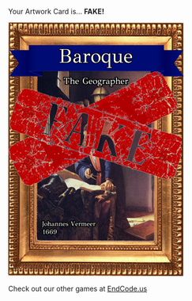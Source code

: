 Your Artwork Card is... 
  **FAKE!**
 
 ![alt text](ArtworThe_Geographer_Fake[face,1].png?raw=true "Artwork Card")  
 
 
 
 
 
 Check out our other games at [EndCode.us](https://endcode.us/)